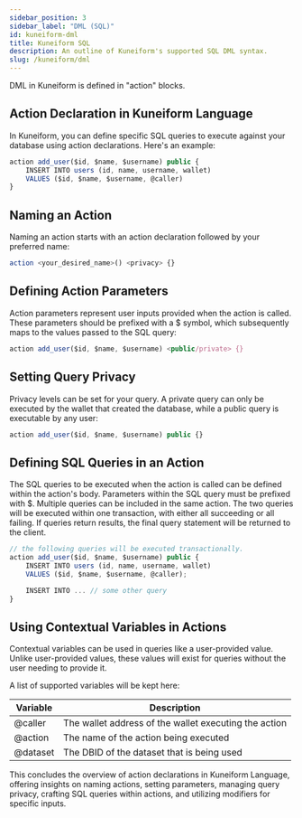 ```yaml
---
sidebar_position: 3
sidebar_label: "DML (SQL)"
id: kuneiform-dml
title: Kuneiform SQL
description: An outline of Kuneiform's supported SQL DML syntax.
slug: /kuneiform/dml
---
```


DML in Kuneiform is defined in "action" blocks.

## Action Declaration in Kuneiform Language

In Kuneiform, you can define specific SQL queries to execute against your database using action declarations. Here's an example:

```typescript
action add_user($id, $name, $username) public {
    INSERT INTO users (id, name, username, wallet)
    VALUES ($id, $name, $username, @caller)
}
```

## Naming an Action

Naming an action starts with an action declaration followed by your preferred name:

```typescript
action <your_desired_name>() <privacy> {}
```

## Defining Action Parameters

Action parameters represent user inputs provided when the action is called. These parameters should be prefixed with a $ symbol, which subsequently maps to the values passed to the SQL query:

```typescript
action add_user($id, $name, $username) <public/private> {}
```

## Setting Query Privacy

Privacy levels can be set for your query. A private query can only be executed by the wallet that created the database, while a public query is executable by any user:

```typescript
action add_user($id, $name, $username) public {}
```

## Defining SQL Queries in an Action

The SQL queries to be executed when the action is called can be defined within the action's body. Parameters within the SQL query must be prefixed with $.  Multiple queries can be included in the same action.  The two queries will be executed within one transaction, with either all succeeding or all failing.  If queries return results, the final query statement will be returned to the client.

```typescript
// the following queries will be executed transactionally.
action add_user($id, $name, $username) public {
    INSERT INTO users (id, name, username, wallet)
    VALUES ($id, $name, $username, @caller);

    INSERT INTO ... // some other query
}
```

## Using Contextual Variables in Actions

Contextual variables can be used in queries like a user-provided value.  Unlike user-provided values, these values will exist for queries without the user needing to provide it.

A list of supported variables will be kept here:

| Variable | Description                                           |
|----------|-------------------------------------------------------|
| @caller  | The wallet address of the wallet executing the action |
| @action  | The name of the action being executed                 |
| @dataset | The DBID of the dataset that is being used            |

This concludes the overview of action declarations in Kuneiform Language, offering insights on naming actions, setting parameters, managing query privacy, crafting SQL queries within actions, and utilizing modifiers for specific inputs.
